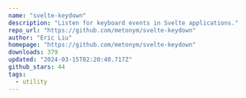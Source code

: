 ```yaml
---
name: "svelte-keydown"
description: "Listen for keyboard events in Svelte applications."
repo_url: "https://github.com/metonym/svelte-keydown"
author: "Eric Liu"
homepage: "https://github.com/metonym/svelte-keydown"
downloads: 379
updated: "2024-03-15T02:20:40.717Z"
github_stars: 44
tags: 
  - utility
---
```

